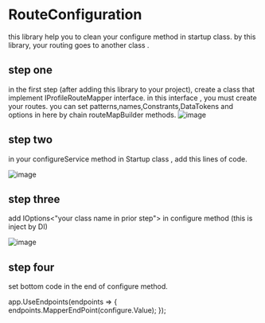 # RouteConfiguration

this library help you to clean your configure method in startup class.
by this library, your routing goes to another class .


## step one
in the first step (after adding this library to your project), create a class that implement IProfileRouteMapper interface.
in this interface , you must create your routes.
you can set patterns,names,Constrants,DataTokens and options in here by chain routeMapBuilder methods. 
![image](https://user-images.githubusercontent.com/36743160/110174191-01877680-7e15-11eb-881d-0f643a0450a6.png)


## step two

in your configureService method in Startup class , add this lines of code.

![image](https://user-images.githubusercontent.com/36743160/110175298-c6864280-7e16-11eb-9c39-d13e763a6cf8.png)
  
## step three
add IOptions<"your class name in prior step"> in configure method (this is inject by DI)

![image](https://user-images.githubusercontent.com/36743160/110174558-883c5380-7e15-11eb-80af-943a8aa5bc83.png)

## step four
set bottom code in the end of configure method.

app.UseEndpoints(endpoints =>
{
     endpoints.MapperEndPoint(configure.Value);
});
